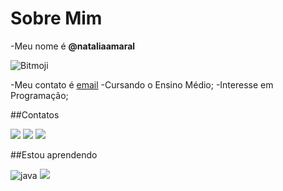 # Sobre Mim

-Meu nome é **@nataliaamaral**

![Bitmoji](https://sdk.bitmoji.com/render/panel/10214524-99885075573_2-s5-v1.png?transparent=1&palette=1&scale=2)

-Meu contato é [email](natalia.amaral@escola.pr.gov.br)
-Cursando o Ensino Médio;
-Interesse em Programação;

##Contatos

<a href="Usuário do facebook" target="_blank"><img src="https://img.shields.io/badge/Facebook-1877F2?style=for-the-badge&logo=facebook&logoColor=white" target="_blank"></a>
<a href = "mailto:contato@seu-usuário-aqui"><img src="https://img.shields.io/badge/Gmail-D14836?style=for-the-badge&logo=gmail&logoColor=white" target="_blank"></a>
<a href="www.intagram.com/natalia_amaral__" target="_blank"><img src="https://img.shields.io/badge/-Instagram-%23E4405F?style=for-the-badge&logo=instagram&logoColor=white" target="_blank"></a>

##Estou aprendendo

![java](https://img.shields.io/badge/JavaScript-323330?style=for-the-badge&logo=javascript&logoColor=F7DF1E)
<a href="https://scratch.mit.edu/" target="_blank"><img src="https://img.shields.io/badge/Scratch-4D97FF?style=for-the-badge&logo=Scratch&logoColor=white" target="_blank"></a>




